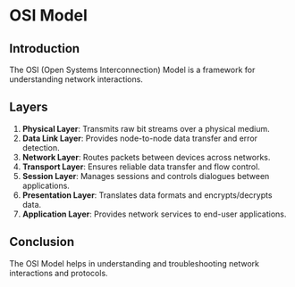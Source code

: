# OSI Model

## Introduction
The OSI (Open Systems Interconnection) Model is a framework for understanding network interactions.

## Layers
1. **Physical Layer**: Transmits raw bit streams over a physical medium.
2. **Data Link Layer**: Provides node-to-node data transfer and error detection.
3. **Network Layer**: Routes packets between devices across networks.
4. **Transport Layer**: Ensures reliable data transfer and flow control.
5. **Session Layer**: Manages sessions and controls dialogues between applications.
6. **Presentation Layer**: Translates data formats and encrypts/decrypts data.
7. **Application Layer**: Provides network services to end-user applications.

## Conclusion
The OSI Model helps in understanding and troubleshooting network interactions and protocols.
